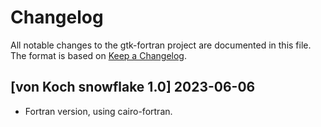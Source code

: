 # Changelog
All notable changes to the gtk-fortran project are documented in this file. The format is based on [Keep a Changelog](https://keepachangelog.com/en/1.0.0/).

## [von Koch snowflake 1.0] 2023-06-06

* Fortran version, using cairo-fortran.
